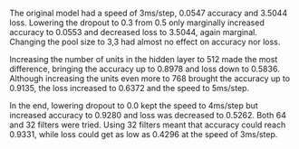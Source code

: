 <!-- document (in at least a paragraph or two) your experimentation process. What did you try? What worked well? What didn’t work well? What did you notice? -->

<!-- ideas for experimentation
different numbers of convolutional and pooling layers
different numbers and sizes of filters for convolutional layers
different pool sizes for pooling layers
different numbers and sizes of hidden layers
dropout
-->

The original model had a speed of 3ms/step, 0.0547 accuracy and 3.5044 loss. Lowering the dropout to 0.3 from 0.5 only marginally increased accuracy to 0.0553 and decreased loss to 3.5044, again marginal. Changing the pool size to 3,3 had almost no effect on accuracy nor loss.

Increasing the number of units in the hidden layer to 512 made the most difference, bringing the accuracy up to 0.8978 and loss down to 0.5836. Although increasing the units even more to 768 brought the accuracy up to 0.9135, the loss increased to 0.6372 and the speed to 5ms/step.


In the end, lowering dropout to 0.0 kept the speed to 4ms/step but increased accuracy to 0.9280 and loss was decreased to 0.5262. Both 64 and 32 filters were tried. Using 32 filters meant that accuracy could reach 0.9331, while loss could get as low as 0.4296 at the speed of 3ms/step.
